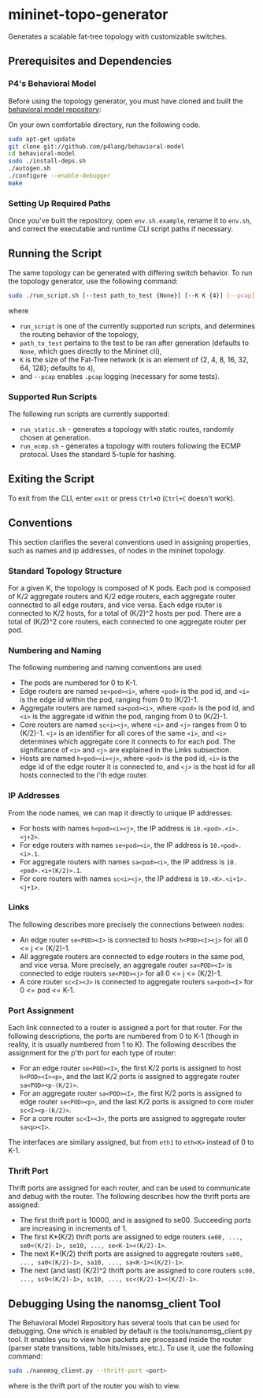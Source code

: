 # mininet-topo-generator
Generates a scalable fat-tree topology with customizable switches.

## Prerequisites and Dependencies
### P4's Behavioral Model
Before using the topology generator, you must have cloned and built the [behavioral model repository](https://github.com/p4lang/behavioral-model):

On your own comfortable directory, run the following code.
```bash
sudo apt-get update
git clone git://github.com/p4lang/behavioral-model
cd behavioral-model
sudo ./install-deps.sh
./autogen.sh
./configure --enable-debugger
make
```
### Setting Up Required Paths
Once you've built the repository, open `env.sh.example`, rename it to `env.sh`, and correct the executable and runtime CLI script paths if necessary.

## Running the Script
The same topology can be generated with differing switch behavior. To run the topology generator, use the following command:
```bash
sudo ./run_script.sh [--test path_to_test {None}] [--K K {4}] [--pcap]
```
where 
* `run_script` is one of the currently supported run scripts, and determines the routing behavior of the topology,
* `path_to_test` pertains to the test to be ran after generation (defaults to `None`, which goes directly to the Mininet cli),
* `K` is the size of the Fat-Tree network (`K` is an element of \{2, 4, 8, 16, 32, 64, 128\}; defaults to `4`),
* and `--pcap` enables `.pcap` logging (necessary for some tests).

### Supported Run Scripts
The following run scripts are currently supported:
* `run_static.sh` - generates a topology with static routes, randomly chosen at generation.
* `run_ecmp.sh` - generates a topology with routers following the ECMP protocol. Uses the standard 5-tuple for hashing.

## Exiting the Script
To exit from the CLI, enter `exit` or press `Ctrl+D` (`Ctrl+C` doesn't work).

## Conventions
This section clarifies the several conventions used in assigning properties, such as names and ip addresses, of nodes in the mininet topology.
### Standard Topology Structure
For a given K, the topology is composed of K pods. Each pod is composed of K/2 aggregate routers and K/2 edge routers, each aggregate router connected to all edge routers, and vice versa. Each edge router is connected to K/2 hosts, for a total of (K/2)^2 hosts per pod. There are a total of (K/2)^2 core routers, each connected to one aggregate router per pod.
### Numbering and Naming
The following numbering and naming conventions are used:
* The pods are numbered for 0 to K-1.
* Edge routers are named `se<pod><i>`, where `<pod>` is the pod id, and `<i>` is the edge id within the pod, ranging from 0 to (K/2)-1.
* Aggregate routers are named `sa<pod><i>`, where `<pod>` is the pod id, and `<i>` is the aggregate id within the pod, ranging from 0 to (K/2)-1.
* Core routers are named `sc<i><j>`, where `<i>` and `<j>` ranges from 0 to (K/2)-1. `<j>` is an identifier for all cores of the same `<i>`, and `<i>` determines which aggregate core it connects to for each pod. The significance of `<i>` and `<j>` are explained in the Links subsection.
* Hosts are named `h<pod><i><j>`, where `<pod>` is the pod id, `<i>` is the edge id of the edge router it is connected to, and `<j>` is the host id for all hosts connected to the i'th edge router.

### IP Addresses
From the node names, we can map it directly to unique IP addresses:
* For hosts with names `h<pod><i><j>`, the IP address is `10.<pod>.<i>.<j+2>`.
* For edge routers with names `se<pod><i>`, the IP address is `10.<pod>.<i>.1`.
* For aggregate routers with names `sa<pod><i>`, the IP address is `10.<pod>.<i+(K/2)>.1`.
* For core routers with names `sc<i><j>`, the IP address is `10.<K>.<i+1>.<j+1>`.

### Links
The following describes more precisely the connections between nodes:
* An edge router `se<POD><I>` is connected to hosts `h<POD><I><j>` for all 0 <= j <= (K/2)-1.
* All aggregate routers are connected to edge routers in the same pod, and vice versa. More precisely, an aggregate router `sa<POD><I>` is connected to edge routers `se<POD><j>` for all 0 <= j <= (K/2)-1.
* A core router `sc<I><J>` is connected to aggregate routers `sa<pod><I>` for 0 <= pod <= K-1.

### Port Assignment
Each link connected to a router is assigned a port for that router. For the following descriptions, the ports are numbered from 0 to K-1 (though in reality, it is usually numbered from 1 to K). The following describes the assignment for the p'th port for each type of router:
* For an edge router `se<POD><I>`, the first K/2 ports is assigned to host `h<POD><I><p>`, and the last K/2 ports is assigned to aggregate router `sa<POD><p-(K/2)>`.
* For an aggregate router `sa<POD><I>`, the first K/2 ports is assigned to edge router `se<POD><p>`, and the last K/2 ports is assigned to core router `sc<I><p-(K/2)>`.
* For a core router `sc<I><J>`, the ports are assigned to aggregate router `sa<p><I>`.

The interfaces are similary assigned, but from `eth1` to `eth<K>` instead of 0 to K-1.
### Thrift Port
Thrift ports are assigned for each router, and can be used to communicate and debug with the router. The following describes how the thrift ports are assigned:
* The first thrift port is 10000, and is assigned to se00. Succeeding ports are increasing in increments of 1.
* The first K*(K/2) thrift ports are assigned to edge routers `se00, ..., se0<(K/2)-1>, se10, ..., se<K-1><(K/2)-1>`.
* The next K*(K/2) thrift ports are assigned to aggregate routers `sa00, ..., sa0<(K/2)-1>, sa10, ..., sa<K-1><(K/2)-1>`.
* The next (and last) (K/2)^2 thrift ports are assigned to core routers `sc00, ..., sc0<(K/2)-1>, sc10, ..., sc<(K/2)-1><(K/2)-1>`.

## Debugging Using the nanomsg_client Tool
The Behavioral Model Repository has several tools that can be used for debugging. One which is enabled by default is the tools/nanomsg_client.py tool. It enables you to view how packets are processed inside the router (parser state transitions, table hits/misses, etc.). To use it, use the following command:

```bash
sudo ./nanomsg_client.py --thrift-port <port>
```

where <port> is the thrift port of the router you wish to view.